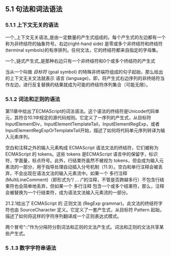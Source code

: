 ## 5.1 句法和词法语法

### 5.1.1 上下文无关的语法

一个_上下文无关语法_是由一定数量的产生式组成的。每个产生式的左边都有一个称为非终结符的抽象符号。右边\(right-hand side\) 是零或多个非终结符和终结符\(terminal symbols\)的有序排列。任何文法，它的终结符都来自指定的字母集。

一个_链式产生式_是那种右边只有一个非终结符和0个或多个终结符的产生式

当从一个叫做 _目标符_ \(goal symbol\) 的特殊非终端符组成的句子起始，那么给出的上下文无关文法就表示 语言 \(language\)，即，将产生式右边序列的非终结符当作左边，进行反复替换的结果就成为可能的终结符序列集合（可能无限）。

### 5.1.2 词法和正则的语法

第11章中给出了ECMAScript的词法语法。这个语法的终结符是Unicode代码单元，其符合10.1中规定的源代码规则。它定义了一序列的产生式，从目标符InputElementDiv，InputElementTemplateTail，InputElementRegExp，或者InputElementRegExpOrTemplateTail开始，描述了如何将代码单元序列转译为输入元素序列。

空白和注释之外的输入元素构成 ECMAScript 语法文法的终结符，它们被称为 ECMAScript 的 tokens。这些 tokens 是ECMAScript 语言中的保留字，标识符，字面量，标点符号。此外，行结束符虽然不被视为 tokens，但会成为输入元素流的一部分，用于指导处理自动插入分号机制（11.9）。空白和单行注释会被丢弃，不会出现在语法文法的输入元素流中。如果一个 多行注释 \(MultiLineComment\)（即形式为“/ ... /”的注释，不管是否跨越多行）不包含行结束符也会简单地丢弃，但如果一个 多行注释 包含一个或多个结束符，那么，注释会被替换为一个行结束符，成为语法文法输入元素流的一部分。

21.2.1给出了 ECMAScript 的 正则文法 \(RegExp grammar\)。此文法的终结符字符也由 SourceCharacter 定义。它定义了一套产生式，从目标符 Pattern 起始，描述了如何将这样的字符序列翻译成一个正则表达式模式。

两个冒号“::”作为分隔符分割词法和正则的文法产生式。词法和正则的文法共享某些产生式。

### 5 .1.3 数字字符串语法





